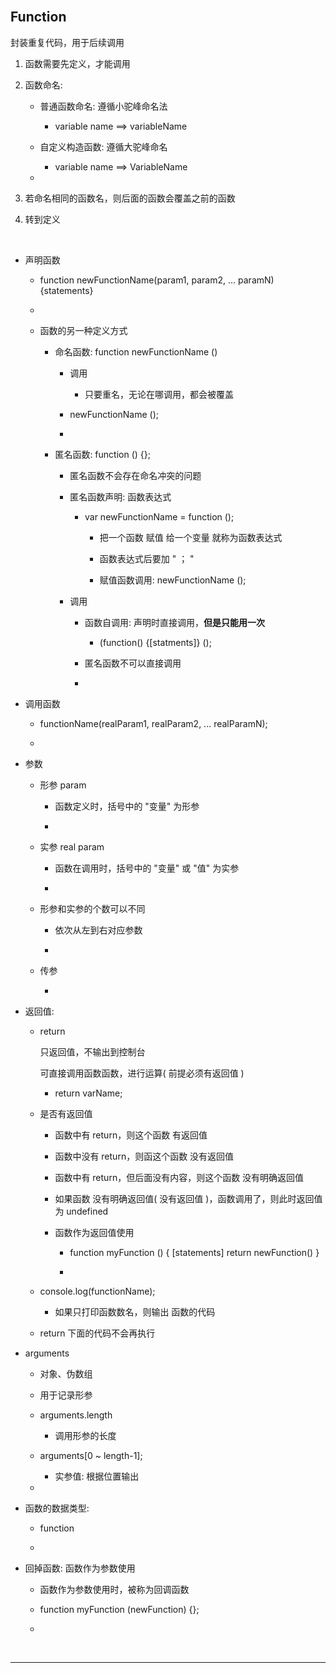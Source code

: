 
<br/>

<h2 id="#">Function</h2>

封装重复代码，用于后续调用

1. 函数需要先定义，才能调用

2. 函数命名: 

    * 普通函数命名: 遵循小驼峰命名法

        * variable name ==> variableName
    
    * 自定义构造函数: 遵循大驼峰命名
    
        * variable name ==> VariableName
    
    * 
    
3. 若命名相同的函数名，则后面的函数会覆盖之前的函数

4. 转到定义
 
<br/>

* 声明函数

    * function newFunctionName(param1, param2, ... paramN) {statements}

    * 
    
    * 函数的另一种定义方式
    
        * 命名函数: function newFunctionName ()
        
            * 调用
            
                * 只要重名，无论在哪调用，都会被覆盖
            
            * newFunctionName ();
            
            * 
        
        * 匿名函数: function () {};
        
            * 匿名函数不会存在命名冲突的问题
            
            * 匿名函数声明: 函数表达式
        
                * var newFunctionName = function ();
                
                    * 把一个函数 赋值 给一个变量 就称为函数表达式
                    
                    * 函数表达式后要加 " ； " 
                    
                    * 赋值函数调用: newFunctionName ();
                
            * 调用
            
                * 函数自调用: 声明时直接调用，**但是只能用一次**
                
                    * (function() {[statments]} ();
                
                * 匿名函数不可以直接调用
                
                *             

* 调用函数

    * functionName(realParam1, realParam2, ... realParamN);

    * 

* 参数

    * 形参 param
    
        * 函数定义时，括号中的 "变量" 为形参
        
        * 
    
    * 实参 real param
    
        * 函数在调用时，括号中的 "变量" 或 "值" 为实参
        
        * 
        
    * 形参和实参的个数可以不同
    
        * 依次从左到右对应参数
        
        * 
    
    * 传参
    
        * 
    
* 返回值: 

    * return
    
        只返回值，不输出到控制台
        
        可直接调用函数函数，进行运算( 前提必须有返回值 )
    
        * return varName;
        
    * 是否有返回值
    
        * 函数中有 return，则这个函数 有返回值
        
        * 函数中没有 return，则函这个函数 没有返回值
        
        * 函数中有 return，但后面没有内容，则这个函数 没有明确返回值
        
        * 如果函数 没有明确返回值( 没有返回值 )，函数调用了，则此时返回值为 undefined
        
        * 函数作为返回值使用
        
            * function myFunction () { [statements] return newFunction() }
            
            * 

    * console.log(functionName);
    
        * 如果只打印函数数名，则输出 函数的代码
        
    * return 下面的代码不会再执行
    
* arguments

    * 对象、伪数组
    
    * 用于记录形参
    
    * arguments.length
    
        * 调用形参的长度
        
    * arguments[0 ~ length-1];
    
        * 实参值: 根据位置输出
        
    * 
    
* 函数的数据类型: 

    * function
    
    * 
    
* 回掉函数: 函数作为参数使用

    * 函数作为参数使用时，被称为回调函数
    
    * function myFunction (newFunction) {};
    
    * 
   

<br/>
<hr/>
<br/>
